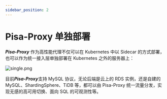 ```yaml
---
sidebar_position: 2
---
```


# Pisa-Proxy 单独部署 

***Pisa-Proxy*** 作为高性能代理不仅可以在 Kubernetes 中以 Sidecar 的方式部署，也可以作为统一接入层单独部署在 Kubernetes 之外的服务器上：

![single.png](/img/single.png)

目前***Pisa-Proxy***支持 MySQL 协议，无论后端是云上的 RDS 实例，还是自建的 MySQL、ShardingSphere、TiDB 等，都可以由 Pisa-Proxy 统一流量分发，实现无感的高可用切换、面向 SQL 的可观测性等。
